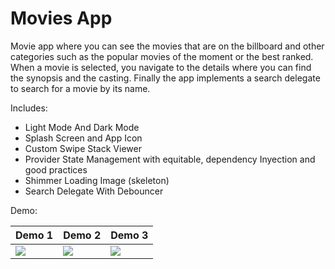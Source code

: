 # Movies App

Movie app where you can see the movies that are on the billboard and other categories such as the popular movies of the moment or the best ranked. When a movie is selected, you navigate to the details where you can find the synopsis and the casting. Finally the app implements a search delegate to search for a movie by its name.

Includes:

* Light Mode And Dark Mode
* Splash Screen and App Icon
* Custom Swipe Stack Viewer
* Provider State Management with equitable, dependency Inyection and good practices
* Shimmer Loading Image (skeleton)
* Search Delegate With Debouncer

Demo: 

<table>
<thead>
	<tr>
		<th>Demo 1</th>
		<th>Demo 2</th>
		<th>Demo 3</th>
	</tr>
</thead>
<tbody>
	<tr>
		<td><img src="https://res.cloudinary.com/dwzr9lray/image/upload/v1649738718/flutter_repos/Movies%20App/movies_app_1.gif"></td>
		<td><img src="https://res.cloudinary.com/dwzr9lray/image/upload/v1649647976/flutter_repos/Movies%20App/movies_app_2.gif"></td>
		<td><img src="https://res.cloudinary.com/dwzr9lray/image/upload/v1649647976/flutter_repos/Movies%20App/movies_app_3.gif"></td>
	</tr>
</tbody>
</table>
